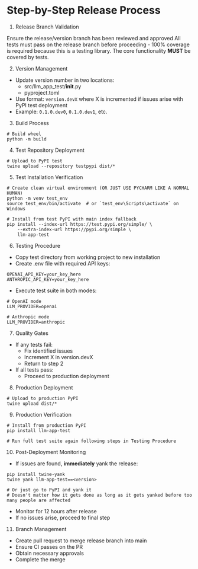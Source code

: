 # Step-by-Step Release Process

1. Release Branch Validation

Ensure the release/version branch has been reviewed and approved
All tests must pass on the release branch before proceeding - 100% coverage is required because this is a testing library. The core functionality **MUST** be covered by tests.

2. Version Management

- Update version number in two locations:
  - src/llm_app_test/__init__.py
  - pyproject.toml
- Use format: `version.devX` where X is incremented if issues arise with PyPI test deployment
- Example: `0.1.0.dev0`, `0.1.0.dev1`, etc.

3. Build Process

```
# Build wheel
python -m build
```

4. Test Repository Deployment

```
# Upload to PyPI test
twine upload --repository testpypi dist/*
```

5. Test Installation Verification

```
# Create clean virtual environment (OR JUST USE PYCHARM LIKE A NORMAL HUMAN)
python -m venv test_env
source test_env/bin/activate  # or `test_env\Scripts\activate` on Windows

# Install from test PyPI with main index fallback
pip install --index-url https://test.pypi.org/simple/ \
    --extra-index-url https://pypi.org/simple \
    llm-app-test
```

6. Testing Procedure

- Copy test directory from working project to new installation
- Create .env file with required API keys:

```
OPENAI_API_KEY=your_key_here
ANTHROPIC_API_KEY=your_key_here
```

- Execute test suite in both modes:

```
# OpenAI mode
LLM_PROVIDER=openai

# Anthropic mode
LLM_PROVIDER=anthropic
```

7. Quality Gates

- If any tests fail:
  - Fix identified issues
  - Increment X in version.devX
  - Return to step 2
- If all tests pass:
  - Proceed to production deployment

8. Production Deployment

```
# Upload to production PyPI
twine upload dist/*
```

9. Production Verification

```
# Install from production PyPI
pip install llm-app-test

# Run full test suite again following steps in Testing Procedure
```

10. Post-Deployment Monitoring

- If issues are found, **immediately** yank the release:

```
pip install twine-yank
twine yank llm-app-test==<version>

# Or just go to PyPI and yank it 
# Doesn't matter how it gets done as long as it gets yanked before too many people are affected
```

- Monitor for 12 hours after release
- If no issues arise, proceed to final step

11. Branch Management

- Create pull request to merge release branch into main
- Ensure CI passes on the PR
- Obtain necessary approvals
- Complete the merge


